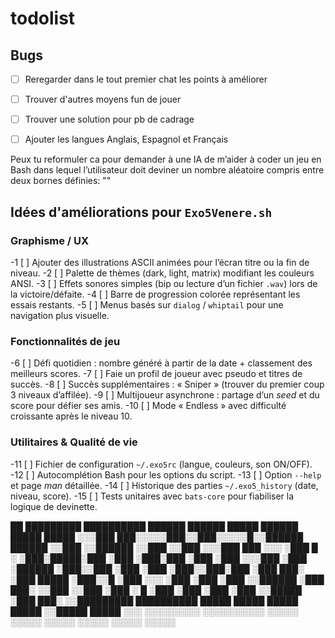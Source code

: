 # todolist

## Bugs 
- [ ] Reregarder dans le tout premier chat les points à améliorer
- [ ] Trouver d'autres moyens fun de jouer
- [ ] Trouver une solution pour pb de cadrage
- [ ] Ajouter les langues Anglais, Espagnol et Français 



Peux tu reformuler ca pour demander à une IA de m’aider à coder un jeu en Bash dans lequel l’utilisateur doit deviner un nombre aléatoire compris entre deux bornes définies:
""
## Idées d'améliorations pour `Exo5Venere.sh`

### Graphisme / UX
-1 [ ] Ajouter des illustrations ASCII animées pour l’écran titre ou la fin de niveau.
-2 [ ] Palette de thèmes (dark, light, matrix) modifiant les couleurs ANSI.
-3 [ ] Effets sonores simples (bip ou lecture d’un fichier `.wav`) lors de la victoire/défaite.
-4 [ ] Barre de progression colorée représentant les essais restants.
-5 [ ] Menus basés sur `dialog` / `whiptail` pour une navigation plus visuelle.

### Fonctionnalités de jeu
-6 [ ] Défi quotidien : nombre généré à partir de la date + classement des meilleurs scores.
-7 [ ] Faie un profil de joueur avec pseudo et titres de succès.
-8 [ ] Succès supplémentaires :  « Sniper » (trouver du premier coup 3 niveaux d’affilée).
-9 [ ] Multijoueur asynchrone : partage d’un *seed* et du score pour défier ses amis.
-10 [ ] Mode « Endless » avec difficulté croissante après le niveau 10.

### Utilitaires & Qualité de vie
-11 [ ] Fichier de configuration `~/.exo5rc` (langue, couleurs, son ON/OFF).
-12 [ ] Autocomplétion Bash pour les options du script.
-13 [ ] Option `--help` et page *man* détaillée.
-14 [ ] Historique des parties `~/.exo5_history` (date, niveau, score).
-15 [ ] Tests unitaires avec `bats-core` pour fiabiliser la logique de devinette.

██              █████████  ██████████ ██████   ██████ █████ ██████   █████ █████
░░░███         ███░░░░░███░░███░░░░░█░░██████ ██████ ░░███ ░░██████ ░░███ ░░███
  ░░░███      ███     ░░░  ░███  █ ░  ░███░█████░███  ░███  ░███░███ ░███  ░███
    ░░░███   ░███          ░██████    ░███░░███ ░███  ░███  ░███░░███░███  ░███
     ███░    ░███    █████ ░███░░█    ░███ ░░░  ░███  ░███  ░███ ░░██████  ░███
   ███░      ░░███  ░░███  ░███ ░   █ ░███      ░███  ░███  ░███  ░░█████  ░███
 ███░         ░░█████████  ██████████ █████     █████ █████ █████  ░░█████ █████
░░░            ░░░░░░░░░  ░░░░░░░░░░ ░░░░░     ░░░░░ ░░░░░ ░░░░░    ░░░░░ ░░░░░